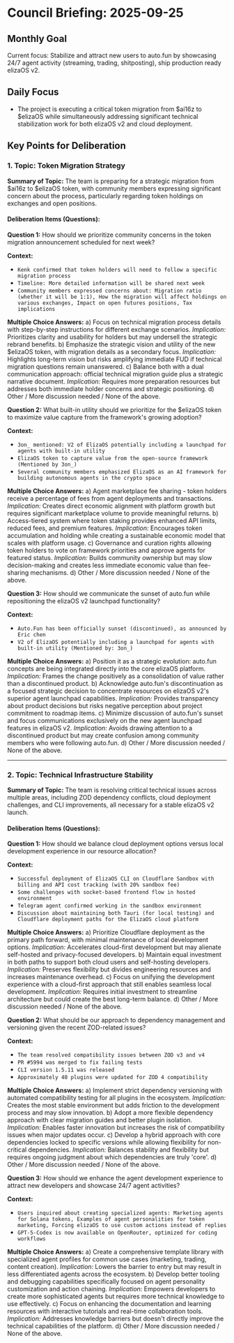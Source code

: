# Council Briefing: 2025-09-25

## Monthly Goal

Current focus: Stabilize and attract new users to auto.fun by showcasing 24/7 agent activity (streaming, trading, shitposting), ship production ready elizaOS v2.

## Daily Focus

- The project is executing a critical token migration from $ai16z to $elizaOS while simultaneously addressing significant technical stabilization work for both elizaOS v2 and cloud deployment.

## Key Points for Deliberation

### 1. Topic: Token Migration Strategy

**Summary of Topic:** The team is preparing for a strategic migration from $ai16z to $elizaOS token, with community members expressing significant concern about the process, particularly regarding token holdings on exchanges and open positions.

#### Deliberation Items (Questions):

**Question 1:** How should we prioritize community concerns in the token migration announcement scheduled for next week?

  **Context:**
  - `Kenk confirmed that token holders will need to follow a specific migration process`
  - `Timeline: More detailed information will be shared next week`
  - `Community members expressed concerns about: Migration ratio (whether it will be 1:1), How the migration will affect holdings on various exchanges, Impact on open futures positions, Tax implications`

  **Multiple Choice Answers:**
    a) Focus on technical migration process details with step-by-step instructions for different exchange scenarios.
        *Implication:* Prioritizes clarity and usability for holders but may undersell the strategic rebrand benefits.
    b) Emphasize the strategic vision and utility of the new $elizaOS token, with migration details as a secondary focus.
        *Implication:* Highlights long-term vision but risks amplifying immediate FUD if technical migration questions remain unanswered.
    c) Balance both with a dual communication approach: official technical migration guide plus a strategic narrative document.
        *Implication:* Requires more preparation resources but addresses both immediate holder concerns and strategic positioning.
    d) Other / More discussion needed / None of the above.

**Question 2:** What built-in utility should we prioritize for the $elizaOS token to maximize value capture from the framework's growing adoption?

  **Context:**
  - `3on_ mentioned: V2 of ElizaOS potentially including a launchpad for agents with built-in utility`
  - `ElizaOS token to capture value from the open-source framework (Mentioned by 3on_)`
  - `Several community members emphasized ElizaOS as an AI framework for building autonomous agents in the crypto space`

  **Multiple Choice Answers:**
    a) Agent marketplace fee sharing - token holders receive a percentage of fees from agent deployments and transactions.
        *Implication:* Creates direct economic alignment with platform growth but requires significant marketplace volume to provide meaningful returns.
    b) Access-tiered system where token staking provides enhanced API limits, reduced fees, and premium features.
        *Implication:* Encourages token accumulation and holding while creating a sustainable economic model that scales with platform usage.
    c) Governance and curation rights allowing token holders to vote on framework priorities and approve agents for featured status.
        *Implication:* Builds community ownership but may slow decision-making and creates less immediate economic value than fee-sharing mechanisms.
    d) Other / More discussion needed / None of the above.

**Question 3:** How should we communicate the sunset of auto.fun while repositioning the elizaOS v2 launchpad functionality?

  **Context:**
  - `Auto.Fun has been officially sunset (discontinued), as announced by Eric chen`
  - `V2 of ElizaOS potentially including a launchpad for agents with built-in utility (Mentioned by: 3on_)`

  **Multiple Choice Answers:**
    a) Position it as a strategic evolution: auto.fun concepts are being integrated directly into the core elizaOS platform.
        *Implication:* Frames the change positively as a consolidation of value rather than a discontinued product.
    b) Acknowledge auto.fun's discontinuation as a focused strategic decision to concentrate resources on elizaOS v2's superior agent launchpad capabilities.
        *Implication:* Provides transparency about product decisions but risks negative perception about project commitment to roadmap items.
    c) Minimize discussion of auto.fun's sunset and focus communications exclusively on the new agent launchpad features in elizaOS v2.
        *Implication:* Avoids drawing attention to a discontinued product but may create confusion among community members who were following auto.fun.
    d) Other / More discussion needed / None of the above.

---


### 2. Topic: Technical Infrastructure Stability

**Summary of Topic:** The team is resolving critical technical issues across multiple areas, including ZOD dependency conflicts, cloud deployment challenges, and CLI improvements, all necessary for a stable elizaOS v2 launch.

#### Deliberation Items (Questions):

**Question 1:** How should we balance cloud deployment options versus local development experience in our resource allocation?

  **Context:**
  - `Successful deployment of ElizaOS CLI on Cloudflare Sandbox with billing and API cost tracking (with 20% sandbox fee)`
  - `Some challenges with socket-based frontend flow in hosted environment`
  - `Telegram agent confirmed working in the sandbox environment`
  - `Discussion about maintaining both Tauri (for local testing) and Cloudflare deployment paths for the ElizaOS cloud platform`

  **Multiple Choice Answers:**
    a) Prioritize Cloudflare deployment as the primary path forward, with minimal maintenance of local development options.
        *Implication:* Accelerates cloud-first development but may alienate self-hosted and privacy-focused developers.
    b) Maintain equal investment in both paths to support both cloud users and self-hosting developers.
        *Implication:* Preserves flexibility but divides engineering resources and increases maintenance overhead.
    c) Focus on unifying the development experience with a cloud-first approach that still enables seamless local development.
        *Implication:* Requires initial investment to streamline architecture but could create the best long-term balance.
    d) Other / More discussion needed / None of the above.

**Question 2:** What should be our approach to dependency management and versioning given the recent ZOD-related issues?

  **Context:**
  - `The team resolved compatibility issues between ZOD v3 and v4`
  - `PR #5994 was merged to fix failing tests`
  - `CLI version 1.5.11 was released`
  - `Approximately 40 plugins were updated for ZOD 4 compatibility`

  **Multiple Choice Answers:**
    a) Implement strict dependency versioning with automated compatibility testing for all plugins in the ecosystem.
        *Implication:* Creates the most stable environment but adds friction to the development process and may slow innovation.
    b) Adopt a more flexible dependency approach with clear migration guides and better plugin isolation.
        *Implication:* Enables faster innovation but increases the risk of compatibility issues when major updates occur.
    c) Develop a hybrid approach with core dependencies locked to specific versions while allowing flexibility for non-critical dependencies.
        *Implication:* Balances stability and flexibility but requires ongoing judgment about which dependencies are truly 'core'.
    d) Other / More discussion needed / None of the above.

**Question 3:** How should we enhance the agent development experience to attract new developers and showcase 24/7 agent activities?

  **Context:**
  - `Users inquired about creating specialized agents: Marketing agents for Solana tokens, Examples of agent personalities for token marketing, Forcing elizaOS to use custom actions instead of replies`
  - `GPT-5-Codex is now available on OpenRouter, optimized for coding workflows`

  **Multiple Choice Answers:**
    a) Create a comprehensive template library with specialized agent profiles for common use cases (marketing, trading, content creation).
        *Implication:* Lowers the barrier to entry but may result in less differentiated agents across the ecosystem.
    b) Develop better tooling and debugging capabilities specifically focused on agent personality customization and action chaining.
        *Implication:* Empowers developers to create more sophisticated agents but requires more technical knowledge to use effectively.
    c) Focus on enhancing the documentation and learning resources with interactive tutorials and real-time collaboration tools.
        *Implication:* Addresses knowledge barriers but doesn't directly improve the technical capabilities of the platform.
    d) Other / More discussion needed / None of the above.